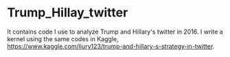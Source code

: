 # Trump_Hillay_twitter
It contains code I use to analyze Trump and Hillary's twitter in 2016. I write a kernel using the same codes in Kaggle, https://www.kaggle.com/liury123/trump-and-hillary-s-strategy-in-twitter. 
